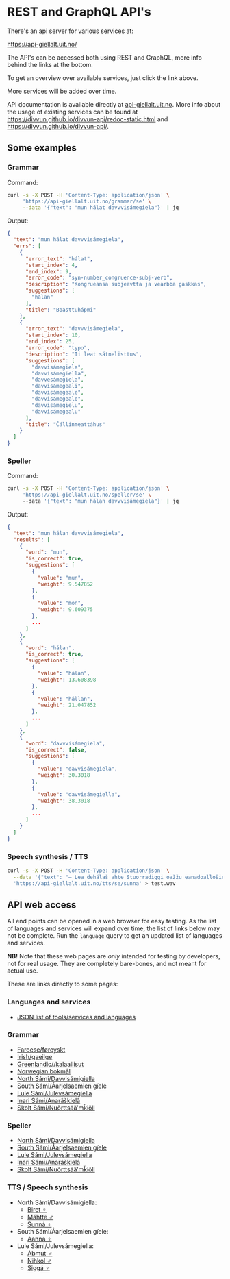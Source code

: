 # REST and GraphQL API's

There's an api server for various services at:

<https://api-giellalt.uit.no/>

The API's can be accessed both using REST and GraphQL, more info behind the links at the bottom.

To get an overview over available services, just click the link above.

More services will be added over time.

API documentation is available directly at [api-giellalt.uit.no](https://api-giellalt.uit.no).
More info about the usage of existing services can be found at
<https://divvun.github.io/divvun-api/redoc-static.html> and
<https://divvun.github.io/divvun-api/>.

## Some examples

### Grammar

Command:

```sh
curl -s -X POST -H 'Content-Type: application/json' \
     'https://api-giellalt.uit.no/grammar/se' \
     --data '{"text": "mun hálat davvvisámegiela"}' | jq
```

Output:

```json
{
  "text": "mun hálat davvvisámegiela",
  "errs": [
    {
      "error_text": "hálat",
      "start_index": 4,
      "end_index": 9,
      "error_code": "syn-number_congruence-subj-verb",
      "description": "Kongrueansa subjeavtta ja vearbba gaskkas",
      "suggestions": [
        "hálan"
      ],
      "title": "Boasttuhápmi"
    },
    {
      "error_text": "davvvisámegiela",
      "start_index": 10,
      "end_index": 25,
      "error_code": "typo",
      "description": "Ii leat sátnelisttus",
      "suggestions": [
        "davvisámegiela",
        "davvisámegiella",
        "davvesámegiela",
        "davvisámegeali",
        "davvisámegeale",
        "davvisámegealo",
        "davvisámegielu",
        "davvisámegealu"
      ],
      "title": "Čállinmeattáhus"
    }
  ]
}
```

### Speller

Command:

```sh
curl -s -X POST -H 'Content-Type: application/json' \
     'https://api-giellalt.uit.no/speller/se' \    
     --data '{"text": "mun hálan davvvisámegiela"}' | jq
```

Output:

```json
{
  "text": "mun hálan davvvisámegiela",
  "results": [
    {
      "word": "mun",
      "is_correct": true,
      "suggestions": [
        {
          "value": "mun",
          "weight": 9.547852
        },
        {
          "value": "mon",
          "weight": 9.609375
        },
        ...
      ]
    },
    {
      "word": "hálan",
      "is_correct": true,
      "suggestions": [
        {
          "value": "hálan",
          "weight": 13.608398
        },
        {
          "value": "hállan",
          "weight": 21.047852
        },
        ...
      ]
    },
    {
      "word": "davvvisámegiela",
      "is_correct": false,
      "suggestions": [
        {
          "value": "davvisámegiela",
          "weight": 30.3018
        },
        {
          "value": "davvisámegiella",
          "weight": 38.3018
        },
        ...
      ]
    }
  ]
}
```

<!--
### Hyphenator

Usage examples for the hyphenator can be found [here](/proof/hyph/API-hyphenation.html).
-->

### Speech synthesis / TTS

```sh
curl -s -X POST -H 'Content-Type: application/json' \
  --data '{"text": "– Lea dehálaš ahte Stuorradiggi oažžu eanadoallošiehtadusa mollii."}' \
  'https://api-giellalt.uit.no/tts/se/sunna' > test.wav
```

## API web access

All end points can be opened in a web browser for easy testing. As the list of languages and services will expand over time, the list of links below may not be complete. Run the `language` query to get an updated list of languages and services.

__NB!__ Note that these web pages are _only_ intended for testing by developers, not for real usage. They are completely bare-bones, and not meant for actual use.

These are links directly to some pages:

### Languages and services

- [JSON list of tools/services and languages](https://api-giellalt.uit.no/languages)

### Grammar

- [Faroese/føroyskt](https://api-giellalt.uit.no/grammar/fo)
- [Irish/gaeilge](https://api-giellalt.uit.no/grammar/ga)
- [Greenlandic//kalaallisut](https://api-giellalt.uit.no/grammar/kl)
- [Norwegian bokmål](https://api-giellalt.uit.no/grammar/nb)
- [North Sámi/Davvisámigiella](https://api-giellalt.uit.no/grammar/se)
- [South Sámi/Åarjelsaemien gïele](https://api-giellalt.uit.no/grammar/sma)
- [Lule Sámi/Julevsámegiella](https://api-giellalt.uit.no/grammar/smj)
- [Inari Sámi/Anarâškielâ](https://api-giellalt.uit.no/grammar/smn)
- [Skolt Sámi/Nuõrttsääʹmǩiõll](https://api-giellalt.uit.no/grammar/sms)

### Speller

- [North Sámi/Davvisámigiella](https://api-giellalt.uit.no/speller/se)
- [South Sámi/Åarjelsaemien gïele](https://api-giellalt.uit.no/speller/sma)
- [Lule Sámi/Julevsámegiella](https://api-giellalt.uit.no/speller/smj)
- [Inari Sámi/Anarâškielâ](https://api-giellalt.uit.no/speller/smn)
- [Skolt Sámi/Nuõrttsääʹmǩiõll](https://api-giellalt.uit.no/speller/sms)

### TTS / Speech synthesis

- North Sámi/Davvisámigiella:
    - [Biret  ♀](https://api-giellalt.uit.no/tts/se/biret)
    - [Máhtte ♂](https://api-giellalt.uit.no/tts/se/mahtte)
    - [Sunná  ♀](https://api-giellalt.uit.no/tts/se/sunna)
- South Sámi/Åarjelsaemien gïele:
    - [Aanna  ♀](https://api-giellalt.uit.no/tts/sma/aanna)
- Lule Sámi/Julevsámegiella:
    - [Ábmut  ♂](https://api-giellalt.uit.no/tts/smj/abmut)
    - [Nihkol ♂](https://api-giellalt.uit.no/tts/smj/nihkol)
    - [Siggá  ♀](https://api-giellalt.uit.no/tts/smj/sigga)

<!--
### Hyphenator

- [North Sámi/Davvisámigiella](https://api-giellalt.uit.no/hyphenation/se)
-->

